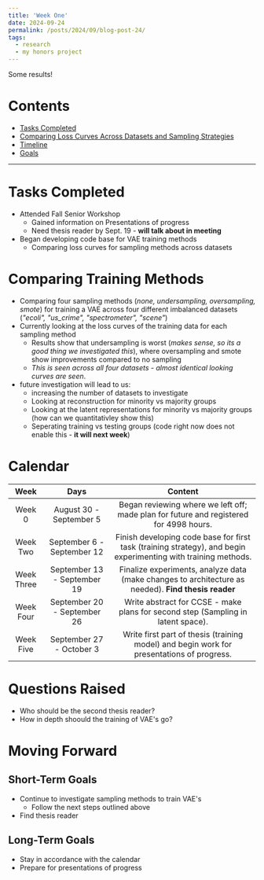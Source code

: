 ```yaml
---
title: 'Week One'
date: 2024-09-24
permalink: /posts/2024/09/blog-post-24/
tags:
  - research
  - my honors project
---
```


Some results!

# Contents

- [Tasks Completed](#tasks)
- [Comparing Loss Curves Across Datasets and Sampling Strategies](#strategies)
- [Timeline](#calendar)
- [Goals](#moving)


---


<a name="tasks"></a>
# Tasks Completed 
- Attended Fall Senior Workshop
  - Gained information on Presentations of progress
  - Need thesis reader by Sept. 19 - **will talk about in meeting**
- Began developing code base for VAE training methods
  - Comparing loss curves for sampling methods across datasets
 
<a name="strategies"></a>
# Comparing Training Methods
- Comparing four sampling methods (*none, undersampling, oversampling, smote*) for training a VAE across four different imbalanced datasets (*"ecoli", "us_crime", "spectrometer", "scene"*)
- Currently looking at the loss curves of the training data for each sampling method
  - Results show that undersampling is worst (*makes sense, so its a good thing we investigated this*), where oversampling and smote show improvements compared to no sampling
  - *This is seen across all four datasets - almost identical looking curves are seen*.
- future investigation will lead to us:
  - increasing the number of datasets to investigate
  - Looking at reconstruction for minority vs majority groups
  - Looking at the latent representations for minority vs majority groups (how can we quantitativley show this)
  - Seperating training vs testing groups (code right now does not enable this - **it will next week**)




<a name="calendar"></a>
# Calendar

| Week | Days    | Content    | 
| :---:   | :---: | :---: |
| Week 0 | August 30 - September 5 | Began reviewing where we left off; made plan for future and registered for 4998 hours. |
| Week Two | September 6 - September 12 | Finish developing code base for first task (training strategy), and begin experimenting with training methods. |
| Week Three | September 13 - September 19 | Finalize experiments, analyze data (make changes to architecture as needed). **Find thesis reader** |
| Week Four | September 20 - September 26 | Write abstract for CCSE - make plans for second step (Sampling in latent space).  |
| Week Five | September 27 - October 3 | Write first part of thesis (training model) and begin work for presentations of progress. |


<a name="questions"></a>
# Questions Raised
- Who should be the second thesis reader?
- How in depth shoould the training of VAE's go?

<a name="moving"></a>
# Moving Forward
## Short-Term Goals
- Continue to investigate sampling methods to train VAE's
  - Follow the next steps outlined above
- Find thesis reader

## Long-Term Goals
- Stay in accordance with the calendar
- Prepare for presentations of progress
